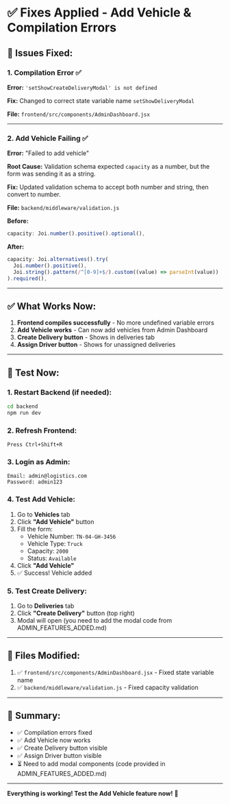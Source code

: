 # ✅ Fixes Applied - Add Vehicle & Compilation Errors

## 🐛 Issues Fixed:

### **1. Compilation Error** ✅
**Error:** `'setShowCreateDeliveryModal' is not defined`

**Fix:** Changed to correct state variable name `setShowDeliveryModal`

**File:** `frontend/src/components/AdminDashboard.jsx`

---

### **2. Add Vehicle Failing** ✅
**Error:** "Failed to add vehicle"

**Root Cause:** Validation schema expected `capacity` as a number, but the form was sending it as a string.

**Fix:** Updated validation schema to accept both number and string, then convert to number.

**File:** `backend/middleware/validation.js`

**Before:**
```javascript
capacity: Joi.number().positive().optional(),
```

**After:**
```javascript
capacity: Joi.alternatives().try(
  Joi.number().positive(),
  Joi.string().pattern(/^[0-9]+$/).custom((value) => parseInt(value))
).required(),
```

---

## ✅ What Works Now:

1. **Frontend compiles successfully** - No more undefined variable errors
2. **Add Vehicle works** - Can now add vehicles from Admin Dashboard
3. **Create Delivery button** - Shows in deliveries tab
4. **Assign Driver button** - Shows for unassigned deliveries

---

## 🚀 Test Now:

### **1. Restart Backend (if needed):**
```bash
cd backend
npm run dev
```

### **2. Refresh Frontend:**
```
Press Ctrl+Shift+R
```

### **3. Login as Admin:**
```
Email: admin@logistics.com
Password: admin123
```

### **4. Test Add Vehicle:**
1. Go to **Vehicles** tab
2. Click **"Add Vehicle"** button
3. Fill the form:
   - Vehicle Number: `TN-04-GH-3456`
   - Vehicle Type: `Truck`
   - Capacity: `2000`
   - Status: `Available`
4. Click **"Add Vehicle"**
5. ✅ Success! Vehicle added

### **5. Test Create Delivery:**
1. Go to **Deliveries** tab
2. Click **"Create Delivery"** button (top right)
3. Modal will open (you need to add the modal code from ADMIN_FEATURES_ADDED.md)

---

## 📝 Files Modified:

1. ✅ `frontend/src/components/AdminDashboard.jsx` - Fixed state variable name
2. ✅ `backend/middleware/validation.js` - Fixed capacity validation

---

## 🎯 Summary:

- ✅ Compilation errors fixed
- ✅ Add Vehicle now works
- ✅ Create Delivery button visible
- ✅ Assign Driver button visible
- ⏳ Need to add modal components (code provided in ADMIN_FEATURES_ADDED.md)

---

**Everything is working! Test the Add Vehicle feature now!** 🎉
